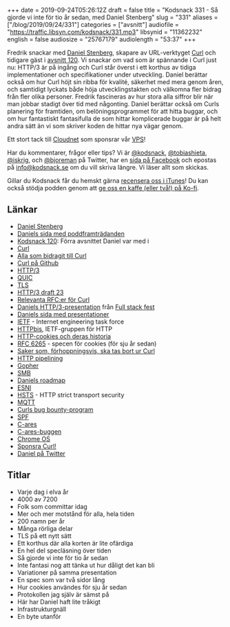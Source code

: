 +++
date = 2019-09-24T05:26:12Z
draft = false
title = "Kodsnack 331 - Så gjorde vi inte för tio år sedan, med Daniel Stenberg"
slug = "331"
aliases = ["/blog/2019/09/24/331"]
categories = ["avsnitt"]
audiofile = "https://traffic.libsyn.com/kodsnack/331.mp3"
libsynid = "11362232"
english = false
audiosize = "25767179"
audiolength = "53:37"
+++

Fredrik snackar med [Daniel Stenberg](https://daniel.haxx.se/), skapare av URL-verktyget [Curl](https://curl.haxx.se/) och tidigare gäst i [avsnitt 120](https://kodsnack.se/120/). Vi snackar om vad som är spännande i Curl just nu: HTTP/3 är på ingång och Curl står överst i ett korthus av tidiga implementationer och specifikationer under utveckling. Daniel berättar också om hur Curl höjt sin ribba för kvalité, säkerhet med mera genom åren, och samtidigt lyckats både höja utvecklingstakten och välkomna fler bidrag från fler olika personer. Fredrik fascineras av hur stora alla siffror blir när man jobbar stadigt över tid med någonting. Daniel berättar också om Curls planering för framtiden, om belöningsprogrammet för att hitta buggar, och om hur fantastiskt fantasifulla de som hittar komplicerade buggar är på helt andra sätt än vi som skriver koden de hittar nya vägar genom.

Ett stort tack till [Cloudnet](http://www.cloudnet.se) som sponsrar vår [VPS](http://en.wikipedia.org/wiki/Virtual_private_server)!

Har du kommentarer, frågor eller tips? Vi är [@kodsnack](https://www.twitter.com/kodsnack), [@tobiashieta](https://www.twitter.com/tobiashieta), [@iskrig](https://www.twitter.com/iskrig), och [@bjoreman](https://www.twitter.com/bjoreman) på Twitter, har en [sida på Facebook](https://www.facebook.com/kodsnack) och epostas på [info@kodsnack.se](mailto:info@kodsnack.se) om du vill skriva längre. Vi läser allt som skickas.

Gillar du Kodsnack får du hemskt gärna [recensera oss i iTunes](http://itunes.apple.com/se/podcast/kodsnack/id561631498?l=en)! Du kan också stödja podden genom att <a href="https://ko-fi.com/kodsnack" rel="payment">ge oss en kaffe (eller två!) på Ko-fi</a>.

## Länkar ##
* [Daniel Stenberg](https://daniel.haxx.se/)
* [Daniels sida med poddframträdanden](https://daniel.haxx.se/podcasts.html)
* [Kodsnack 120](https://kodsnack.se/120/): Förra avsnittet Daniel var med i
* [Curl](https://curl.haxx.se/)
* [Alla som bidragit till Curl](https://curl.haxx.se/docs/thanks.html)
* [Curl på Github](https://github.com/curl)
* [HTTP/3](https://en.wikipedia.org/wiki/HTTP/3)
* [QUIC](https://en.wikipedia.org/wiki/QUIC)
* [TLS](https://en.wikipedia.org/wiki/Transport_Layer_Security)
* [HTTP/3 draft 23](https://tools.ietf.org/html/draft-ietf-quic-http-23)
* [Relevanta RFC:er för Curl](https://curl.haxx.se/rfc/)
* [Daniels HTTP/3-presentation](https://youtu.be/idViw4anA6E) från [Full stack fest](https://2019.fullstackfest.com/)
* [Daniels sida med presentationer](https://daniel.haxx.se/videos/)
* [IETF](https://en.wikipedia.org/wiki/Internet_Engineering_Task_Force) - Internet engineering task force
* [HTTPbis](https://datatracker.ietf.org/wg/httpbis/charter/), IETF-gruppen för HTTP
* [HTTP-cookies och deras historia](https://en.wikipedia.org/wiki/HTTP_cookie#History)
* [RFC 6265](https://tools.ietf.org/html/rfc6265) - specen för cookies (för sju år sedan)
* [Saker som, förhoppningsvis, ska tas bort ur Curl](https://curl.haxx.se/dev/deprecate.html)
* [HTTP pipelining](https://en.wikipedia.org/wiki/HTTP_pipelining)
* [Gopher](https://en.wikipedia.org/wiki/Gopher_%28protocol%29)
* [SMB](https://en.wikipedia.org/wiki/Server_Message_Block)
* [Daniels roadmap](https://curl.haxx.se/dev/roadmap.html)
* [ESNI](https://tools.ietf.org/html/draft-ietf-tls-esni-04)
* [HSTS](https://en.wikipedia.org/wiki/HTTP_Strict_Transport_Security) - HTTP strict transport security
* [MQTT](https://en.wikipedia.org/wiki/MQTT)
* [Curls bug bounty-program](https://curl.haxx.se/docs/bugbounty.html)
* [SPF](https://en.wikipedia.org/wiki/Sender_Policy_Framework)
* [C-ares](https://c-ares.haxx.se/)
* [C-ares-buggen](https://daniel.haxx.se/blog/2016/10/14/a-single-byte-write-opened-a-root-execution-exploit/)
* [Chrome OS](https://en.wikipedia.org/wiki/Chrome_OS)
* [Sponsra Curl!](https://curl.haxx.se/sponsors.html)
* [Daniel på Twitter](https://twitter.com/bagder)

## Titlar ##
* Varje dag i elva år
* 4000 av 7200
* Folk som committar idag
* Mer och mer motstånd för alla, hela tiden
* 200 namn per år
* Många rörliga delar
* TLS på ett nytt sätt
* Ett korthus där alla korten är lite ofärdiga
* En hel del specläsning över tiden
* Så gjorde vi inte för tio år sedan
* Inte fantasi nog att tänka ut hur dåligt det kan bli
* Variationer på samma presentation
* En spec som var två sidor lång
* Hur cookies användes för sju år sedan
* Protokollen jag själv är sämst på
* Här har Daniel haft lite tråkigt
* Infrastrukturgnäll
* En byte utanför